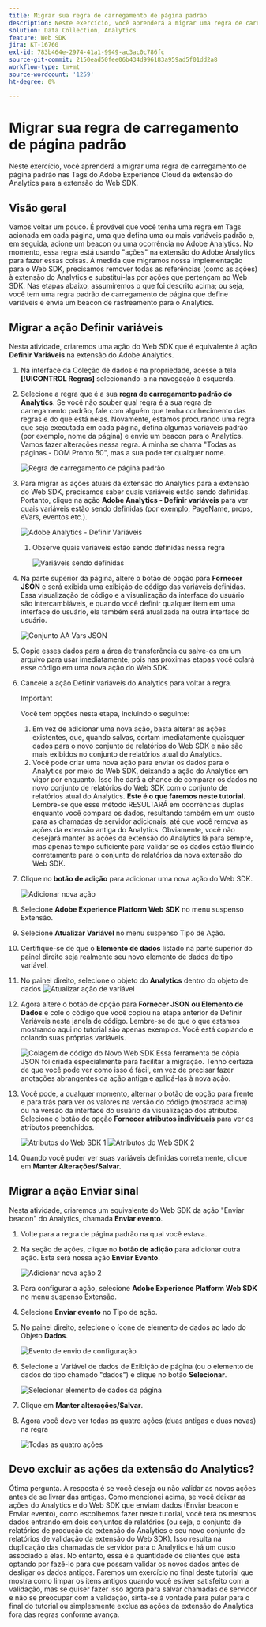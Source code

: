 ```yaml
---
title: Migrar sua regra de carregamento de página padrão
description: Neste exercício, você aprenderá a migrar uma regra de carregamento de página padrão nas Tags do Adobe Experience Cloud da extensão do Analytics para a extensão do Web SDK.
solution: Data Collection, Analytics
feature: Web SDK
jira: KT-16760
exl-id: 783b464e-2974-41a1-9949-ac3ac0c786fc
source-git-commit: 2150ead50fee06b434d996183a959ad5f01dd2a8
workflow-type: tm+mt
source-wordcount: '1259'
ht-degree: 0%

---
```


# Migrar sua regra de carregamento de página padrão

Neste exercício, você aprenderá a migrar uma regra de carregamento de página padrão nas Tags do Adobe Experience Cloud da extensão do Analytics para a extensão do Web SDK.

## Visão geral

Vamos voltar um pouco. É provável que você tenha uma regra em Tags acionada em cada página, uma que defina uma ou mais variáveis padrão e, em seguida, acione um beacon ou uma ocorrência no Adobe Analytics. No momento, essa regra está usando &quot;ações&quot; na extensão do Adobe Analytics para fazer essas coisas. À medida que migramos nossa implementação para o Web SDK, precisamos remover todas as referências (como as ações) à extensão do Analytics e substituí-las por ações que pertençam ao Web SDK. Nas etapas abaixo, assumiremos o que foi descrito acima; ou seja, você tem uma regra padrão de carregamento de página que define variáveis e envia um beacon de rastreamento para o Analytics.

## Migrar a ação Definir variáveis

Nesta atividade, criaremos uma ação do Web SDK que é equivalente à ação **Definir Variáveis** na extensão do Adobe Analytics.

1. Na interface da Coleção de dados e na propriedade, acesse a tela **[!UICONTROL Regras]** selecionando-a na navegação à esquerda.
1. Selecione a regra que é a sua **regra de carregamento padrão do Analytics**. Se você não souber qual regra é a sua regra de carregamento padrão, fale com alguém que tenha conhecimento das regras e do que está nelas. Novamente, estamos procurando uma regra que seja executada em cada página, defina algumas variáveis padrão (por exemplo, nome da página) e envie um beacon para o Analytics. Vamos fazer alterações nessa regra. A minha se chama &quot;Todas as páginas - DOM Pronto 50&quot;, mas a sua pode ter qualquer nome.

   ![Regra de carregamento de página padrão](assets/default-page-load-rule.jpg)

1. Para migrar as ações atuais da extensão do Analytics para a extensão do Web SDK, precisamos saber quais variáveis estão sendo definidas. Portanto, clique na ação **Adobe Analytics - Definir variáveis** para ver quais variáveis estão sendo definidas (por exemplo, PageName, props, eVars, eventos etc.).

   ![Adobe Analytics - Definir Variáveis](assets/aa-set-variables.jpg)
   1. Observe quais variáveis estão sendo definidas nessa regra

      ![Variáveis sendo definidas](assets/aa-vars-set.jpg)

1. Na parte superior da página, altere o botão de opção para **Fornecer JSON** e será exibida uma exibição de código das variáveis definidas. Essa visualização de código e a visualização da interface do usuário são intercambiáveis, e quando você definir qualquer item em uma interface do usuário, ela também será atualizada na outra interface do usuário.

   ![Conjunto AA Vars JSON](assets/aa-setvars-json.jpg)

1. Copie esses dados para a área de transferência ou salve-os em um arquivo para usar imediatamente, pois nas próximas etapas você colará esse código em uma nova ação do Web SDK.
1. Cancele a ação Definir variáveis do Analytics para voltar à regra.

   >[!IMPORTANT]
   >
   >Você tem opções nesta etapa, incluindo o seguinte:
   >1. Em vez de adicionar uma nova ação, basta alterar as ações existentes, que, quando salvas, cortam imediatamente quaisquer dados para o novo conjunto de relatórios do Web SDK e não são mais exibidos no conjunto de relatórios atual do Analytics.
   >1. Você pode criar uma nova ação para enviar os dados para o Analytics por meio do Web SDK, deixando a ação do Analytics em vigor por enquanto. Isso lhe dará a chance de comparar os dados no novo conjunto de relatórios do Web SDK com o conjunto de relatórios atual do Analytics. **Este é o que faremos neste tutorial.** Lembre-se que esse método RESULTARÁ em ocorrências duplas enquanto você compara os dados, resultando também em um custo para as chamadas de servidor adicionais, até que você remova as ações da extensão antiga do Analytics. Obviamente, você não desejará manter as ações da extensão do Analytics lá para sempre, mas apenas tempo suficiente para validar se os dados estão fluindo corretamente para o conjunto de relatórios da nova extensão do Web SDK.

1. Clique no **botão de adição** para adicionar uma nova ação do Web SDK.

   ![Adicionar nova ação](assets/add-new-action.jpg)

1. Selecione **Adobe Experience Platform Web SDK** no menu suspenso Extensão.
1. Selecione **Atualizar Variável** no menu suspenso Tipo de Ação.
1. Certifique-se de que o **Elemento de dados** listado na parte superior do painel direito seja realmente seu novo elemento de dados de tipo variável.
1. No painel direito, selecione o objeto do **Analytics** dentro do objeto de dados
   ![Atualizar ação de variável](assets/define-update-variable-action.jpg)
1. Agora altere o botão de opção para **Fornecer JSON ou Elemento de Dados** e cole o código que você copiou na etapa anterior de Definir Variáveis nesta janela de código. Lembre-se de que o que estamos mostrando aqui no tutorial são apenas exemplos. Você está copiando e colando suas próprias variáveis.

   ![Colagem de código do Novo Web SDK](assets/new-websdk-code-paste.jpg)
Essa ferramenta de cópia JSON foi criada especialmente para facilitar a migração. Tenho certeza de que você pode ver como isso é fácil, em vez de precisar fazer anotações abrangentes da ação antiga e aplicá-las à nova ação.

1. Você pode, a qualquer momento, alternar o botão de opção para frente e para trás para ver os valores na versão do código (mostrada acima) ou na versão da interface do usuário da visualização dos atributos. Selecione o botão de opção **Fornecer atributos individuais** para ver os atributos preenchidos.

   ![Atributos do Web SDK 1](assets/websdk-attributes-1.jpg)
   ![Atributos do Web SDK 2](assets/websdk-attributes-2.jpg)

1. Quando você puder ver suas variáveis definidas corretamente, clique em **Manter Alterações/Salvar.**

## Migrar a ação Enviar sinal

Nesta atividade, criaremos um equivalente do Web SDK da ação &quot;Enviar beacon&quot; do Analytics, chamada **Enviar evento**.

1. Volte para a regra de página padrão na qual você estava.
1. Na seção de ações, clique no **botão de adição** para adicionar outra ação. Esta será nossa ação **Enviar Evento**.

   ![Adicionar nova ação 2](assets/add-new-action-2.jpg)

1. Para configurar a ação, selecione **Adobe Experience Platform Web SDK** no menu suspenso Extensão.
1. Selecione **Enviar evento** no Tipo de ação.
1. No painel direito, selecione o ícone de elemento de dados ao lado do Objeto **Dados**.

   ![Evento de envio de configuração](assets/send-event-config.jpg)

1. Selecione a Variável de dados de Exibição de página (ou o elemento de dados do tipo chamado &quot;dados&quot;) e clique no botão **Selecionar**.

   ![Selecionar elemento de dados da página](assets/select-data-element-variable.jpg)

1. Clique em **Manter alterações/Salvar**.
1. Agora você deve ver todas as quatro ações (duas antigas e duas novas) na regra

   ![Todas as quatro ações](assets/all-four-actions.jpg)

## Devo excluir as ações da extensão do Analytics?

Ótima pergunta. A resposta é se você deseja ou não validar as novas ações antes de se livrar das antigas. Como mencionei acima, se você deixar as ações do Analytics e do Web SDK que enviam dados (Enviar beacon e Enviar evento), como escolhemos fazer neste tutorial, você terá os mesmos dados entrando em dois conjuntos de relatórios (ou seja, o conjunto de relatórios de produção da extensão do Analytics e seu novo conjunto de relatórios de validação da extensão do Web SDK). Isso resulta na duplicação das chamadas de servidor para o Analytics e há um custo associado a elas. No entanto, essa é a quantidade de clientes que está optando por fazê-lo para que possam validar os novos dados antes de desligar os dados antigos. Faremos um exercício no final deste tutorial que mostra como limpar os itens antigos quando você estiver satisfeito com a validação, mas se quiser fazer isso agora para salvar chamadas de servidor e não se preocupar com a validação, sinta-se à vontade para pular para o final do tutorial ou simplesmente exclua as ações da extensão do Analytics fora das regras conforme avança.
